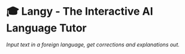 # 🎓 Langy - The Interactive AI Language Tutor

*Input text in a foreign language, get corrections and explanations out.*

